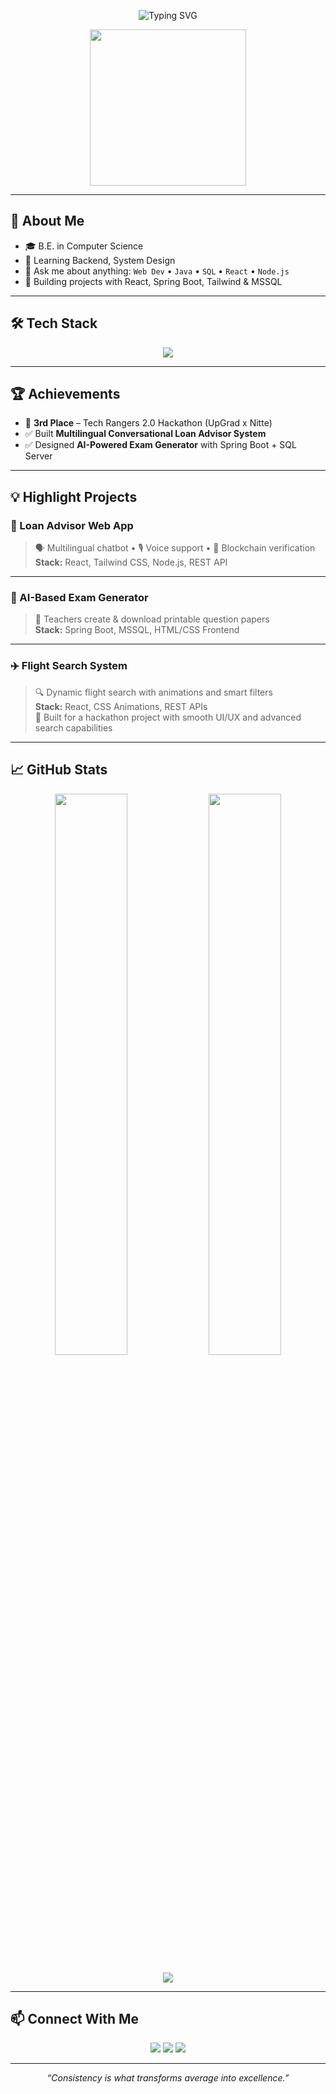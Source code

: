 <p align="center">
  <img src="https://readme-typing-svg.herokuapp.com?font=Fira+Code&size=28&pause=1000&center=true&vCenter=true&width=1000&lines=Hi+👋+I'm+Rakshith+LK;Full-Stack+Developer+%F0%9F%9B%A0%EF%B8%8F;CS+Student+%F0%9F%93%9A" alt="Typing SVG" />
</p>

<p align="center">
  <img src="https://media.giphy.com/media/qgQUggAC3Pfv687qPC/giphy.gif" width="250" />
</p>

---

## 💼 About Me
- 🎓 B.E. in Computer Science
- 🧠 Learning Backend, System Design
- 💬 Ask me about anything: `Web Dev` • `Java` • `SQL` • `React` • `Node.js`
- 🚀 Building projects with React, Spring Boot, Tailwind & MSSQL

---

## 🛠️ Tech Stack

<p align="center">
  <img src="https://skillicons.dev/icons?i=html,css,js,react,tailwind,java,nodejs,spring,mysql,mongodb,git,github,postman,vscode" />
</p>

---

## 🏆 Achievements

- 🥉 **3rd Place** – Tech Rangers 2.0 Hackathon (UpGrad x Nitte)
- ✅ Built **Multilingual Conversational Loan Advisor System**
- ✅ Designed **AI-Powered Exam Generator** with Spring Boot + SQL Server

---

## 💡 Highlight Projects

### 💬 Loan Advisor Web App
> 🗣️ Multilingual chatbot • 🎙️ Voice support • 🔐 Blockchain verification  
**Stack:** React, Tailwind CSS, Node.js, REST API

---

### 🧠 AI-Based Exam Generator
> 🧾 Teachers create & download printable question papers  
**Stack:** Spring Boot, MSSQL, HTML/CSS Frontend

---

### ✈️ Flight Search System
> 🔍 Dynamic flight search with animations and smart filters  
**Stack:** React, CSS Animations, REST APIs  
🚀 Built for a hackathon project with smooth UI/UX and advanced search capabilities

---

## 📈 GitHub Stats

<p align="center">
  <img width="48%" src="https://github-readme-stats.vercel.app/api?username=Rakshith-28&show_icons=true&theme=tokyonight&hide_border=false&rank_icon=github" />
  <img width="48%" src="https://github-readme-streak-stats.herokuapp.com?user=Rakshith-28&theme=tokyonight" />
</p>

<p align="center">
  <img src="https://github-profile-summary-cards.vercel.app/api/cards/profile-details?username=Rakshith-28&theme=tokyonight" />
</p>

---

## 📫 Connect With Me

<p align="center">
  <a href="mailto:rakshithlk28@gmail.com"><img src="https://img.shields.io/badge/Gmail-D14836?style=for-the-badge&logo=gmail&logoColor=white" /></a>
  <a href="https://www.linkedin.com/in/rakshith-lk-ba89b22b0/"><img src="https://img.shields.io/badge/LinkedIn-0A66C2?style=for-the-badge&logo=linkedin&logoColor=white" /></a>
  <a href="https://github.com/Rakshith-28"><img src="https://img.shields.io/badge/GitHub-000?style=for-the-badge&logo=github&logoColor=white" /></a>
</p>

---

<p align="center">
  <em>“Consistency is what transforms average into excellence.”</em>
</p>
